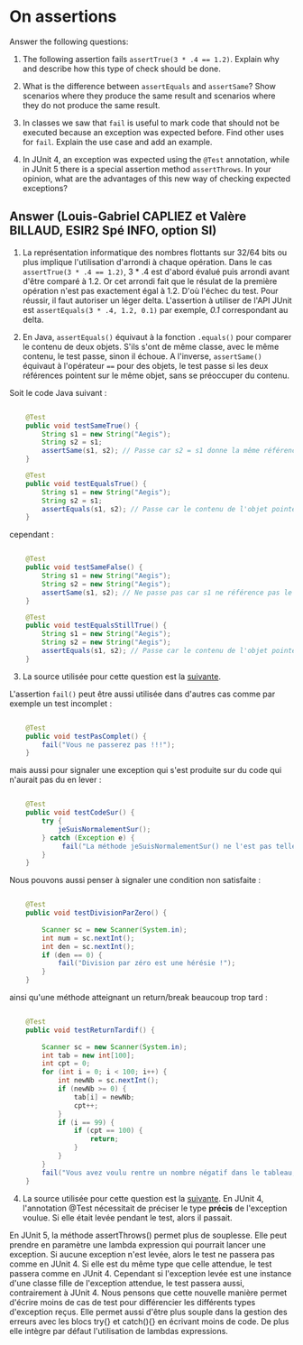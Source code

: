 # On assertions

Answer the following questions:

1. The following assertion fails `assertTrue(3 * .4 == 1.2)`. Explain why and describe how this type of check should be done.

2. What is the difference between `assertEquals` and `assertSame`? Show scenarios where they produce the same result and scenarios where they do not produce the same result.

3. In classes we saw that `fail` is useful to mark code that should not be executed because an exception was expected before. Find other uses for `fail`. Explain the use case and add an example.

4. In JUnit 4, an exception was expected using the `@Test` annotation, while in JUnit 5 there is a special assertion method `assertThrows`. In your opinion, what are the advantages of this new way of checking expected exceptions?

## Answer (Louis-Gabriel CAPLIEZ et Valère BILLAUD, ESIR2 Spé INFO, option SI)

1. La représentation informatique des nombres flottants sur 32/64 bits ou plus implique l'utilisation d'arrondi à chaque opération. Dans le cas `assertTrue(3 * .4 == 1.2)`, 3 * .4 est d'abord évalué puis arrondi avant d'être comparé à 1.2. Or cet arrondi fait que le résulat de la première opération n'est pas exactement égal à 1.2. D'où l'échec du test.
Pour réussir, il faut autoriser un léger delta. L'assertion à utiliser de l'API JUnit est `assertEquals(3 * .4, 1.2, 0.1)` par exemple, *0.1* correspondant au delta. 

2. En Java, `assertEquals()` équivaut à la fonction `.equals()` pour comparer le contenu de deux objets. S'ils s'ont de même classe, avec le même contenu, le test passe, sinon il échoue.
A l'inverse, `assertSame()` équivaut à l'opérateur `==` pour des objets, le test passe si les deux références pointent sur le même objet, sans se préoccuper du contenu.

Soit le code Java suivant :

```java

    @Test
    public void testSameTrue() {
        String s1 = new String("Aegis");
        String s2 = s1;
        assertSame(s1, s2); // Passe car s2 = s1 donne la même référence à "Aegis".
    } 

    @Test
    public void testEqualsTrue() {
        String s1 = new String("Aegis");
        String s2 = s1;
        assertEquals(s1, s2); // Passe car le contenu de l'objet pointé par s1 est le même que celui pointé par s2.
    }
```
cependant :

```java

    @Test
    public void testSameFalse() {
        String s1 = new String("Aegis");
        String s2 = new String("Aegis");
        assertSame(s1, s2); // Ne passe pas car s1 ne référence pas le même objet que s1.
    } 

    @Test
    public void testEqualsStillTrue() {
        String s1 = new String("Aegis");
        String s2 = new String("Aegis");
        assertEquals(s1, s2); // Passe car le contenu de l'objet pointé par s1 est le même que celui pointé par s2.
    }
```
3. La source utilisée pour cette question est la [suivante](https://www.baeldung.com/junit-fail).

L'assertion `fail()` peut être aussi utilisée dans d'autres cas comme par exemple un test incomplet :

```java

    @Test
    public void testPasComplet() {
        fail("Vous ne passerez pas !!!");
    }
```
mais aussi pour signaler une exception qui s'est produite sur du code qui n'aurait pas du en lever :

```java

    @Test
    public void testCodeSur() {
        try {
            jeSuisNormalementSur();
        } catch (Exception e) {
             fail("La méthode jeSuisNormalementSur() ne l'est pas tellement.");
        }
    }
```
Nous pouvons aussi penser à signaler une condition non satisfaite : 

```java

    @Test
    public void testDivisionParZero() {
        
        Scanner sc = new Scanner(System.in);
        int num = sc.nextInt();
        int den = sc.nextInt();
        if (den == 0) {
            fail("Division par zéro est une hérésie !");
        }
    }
```

ainsi qu'une méthode atteignant un return/break beaucoup trop tard :

```java

    @Test
    public void testReturnTardif() {
        
        Scanner sc = new Scanner(System.in);
        int tab = new int[100];
        int cpt = 0;
        for (int i = 0; i < 100; i++) {
            int newNb = sc.nextInt();
            if (newNb >= 0) {
                tab[i] = newNb;
                cpt++;
            }
            if (i == 99) {
                if (cpt == 100) {
                    return;
                }
            }
        }
        fail("Vous avez voulu rentre un nombre négatif dans le tableau, il n'est donc pas complet. Veuillez réessayer.");
    }
```
4. La source utilisée pour cette question est la [suivante](https://howtodoinjava.com/junit5/expected-exception-example/).
En JUnit 4, l'annotation @Test nécessitait de préciser le type **précis** de l'exception voulue. Si elle était levée pendant le test, alors il passait. 

En JUnit 5, la méthode assertThrows() permet plus de souplesse. Elle peut prendre en paramètre une lambda expression qui pourrait lancer une exception. Si aucune exception n'est levée, alors le test ne passera pas comme en JUnit 4. 
Si elle est du même type que celle attendue, le test passera comme en JUnit 4. 
Cependant si l'exception levée est une instance d'une classe fille de l'exception attendue, le test passera aussi, contrairement à JUnit 4. 
Nous pensons que cette nouvelle manière permet d'écrire moins de cas de test pour différencier les différents types d'exception reçus. Elle permet aussi d'être plus souple dans la gestion des erreurs avec les blocs try{} et catch(){} en écrivant moins de code. De plus elle intègre par défaut l'utilisation de lambdas expressions. 